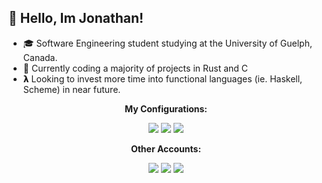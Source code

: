 ## 👋 Hello, Im Jonathan!
* 🎓 Software Engineering student studying at the University of Guelph, Canada.
* 🦀 Currently coding a majority of projects in Rust and C
* 𝝺 Looking to invest more time into functional languages (ie. Haskell, Scheme) in near future.

<div align="center">
  <p><b>My Configurations:</b></p>
  <a href="https://github.com/KairosJK/nixos-config"><img src="https://img.shields.io/badge/-NixOS-5277C3?style=flat-square&logo=NixOS&logoColor=white"></a>
  <a href="https://github.com/KairosJK/nixos-config/blob/main/modules/shells/zsh/default.nix"><img src="https://img.shields.io/badge/-zsh-6D4C9F?style=flat-square&logo=GNOME-terminal&logoColor=white"></a>
    <a href="https://github.com/KairosJK/nixos-config/blob/main/modules/i3/default.nix"><img src="https://img.shields.io/badge/-i3wm-7DCDA3?style=flat-square&logo=CodeSandbox&logoColor=white"></a>
  <p><b>Other Accounts:</b></p>
  <a href="https://gitlab.com/jonathan.kocevar"><img src="https://img.shields.io/badge/-GitLab-FCA121?style=flat-square&logo=GitLab&logoColor=white"></a>
   <a href="https://www.instagram.com/jonkocey/"><img src="https://img.shields.io/badge/-Instagram-E4405F?style=flat-square&logo=Instagram&logoColor=white"></a>
   <a href="https://kairosjk.github.io/"><img src="https://img.shields.io/badge/-My_Website-4A86CF?style=flat-square&logo=diagrams.net&logoColor=white"></a>
</div>
